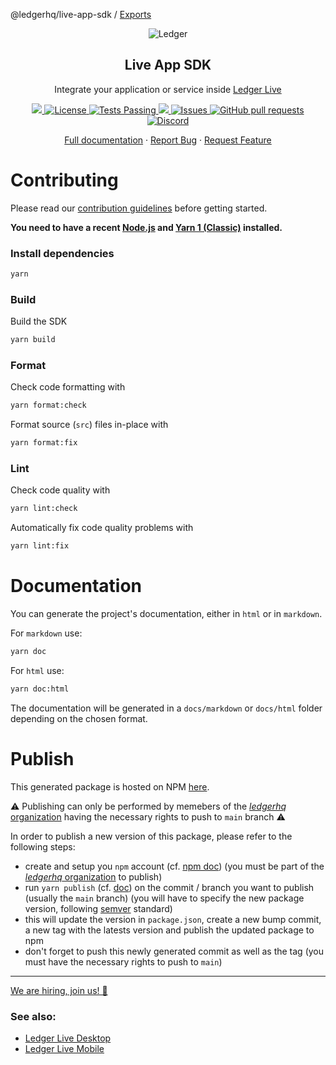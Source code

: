 @ledgerhq/live-app-sdk / [Exports](modules.md)

   
<p align="center">
 <img src="https://user-images.githubusercontent.com/9203826/154288895-670f5c23-81a1-4307-a080-1af83f7f8356.svg" align="center" alt="Ledger" />
 <h2 align="center">Live App SDK</h2>
 <p align="center">Integrate your application or service inside <a href="https://www.ledger.com/ledger-live">Ledger Live</a></p>
</p>
  <p align="center">
    <a href="https://www.npmjs.com/package/@ledgerhq/live-app-sdk?activeTab=versions">
      <img src="https://img.shields.io/npm/v/@ledgerhq/live-app-sdk.svg?style=flat-square" />
    </a>
    <a href="https://opensource.org/licenses/Apache-2.0">
      <img alt="License" src="https://img.shields.io/badge/License-Apache%202.0-blue.svg" />
    </a>
    <a href="https://github.com/LedgerHQ/live-app-sdk/actions">
      <img alt="Tests Passing" src="https://github.com/LedgerHQ/live-app-sdk/workflows/CI/badge.svg" />
    </a>
    <a href="https://codecov.io/gh/LedgerHQ/live-app-sdk">
      <img src="https://codecov.io/gh/LedgerHQ/live-app-sdk/branch/main/graph/badge.svg" />
    </a>
    <a href="https://github.com/LedgerHQ/live-app-sdk/issues">
      <img alt="Issues" src="https://img.shields.io/github/issues/LedgerHQ/live-app-sdk?color=0088ff" />
    </a>
    <a href="https://github.com/LedgerHQ/live-app-sdk/pulls">
      <img alt="GitHub pull requests" src="https://img.shields.io/github/issues-pr/LedgerHQ/live-app-sdk?color=0088ff" />
    </a>
    <a href="https://discord.gg/y6nZhxv2bC">
      <img alt="Discord" src="https://img.shields.io/discord/885256081289379850?color=1C1CE1&label=Ledger%20%7C%20Discord%20%F0%9F%91%8B%20&style=flat-square" />
    </a>
   
   
  </p>

  <p align="center">
    <a href="https://developers.ledger.com/docs/live-app/start-here/">Full documentation</a>
    ·
    <a href="https://github.com/LedgerHQ/live-app-sdk/issues/new/choose">Report Bug</a>
    ·
    <a href="https://github.com/LedgerHQ/live-app-sdk/issues/new/choose">Request Feature</a>
  </p>
</p>

# Contributing

Please read our [contribution guidelines](./CONTRIBUTING.md) before getting
started.

**You need to have a recent [Node.js](https://nodejs.org/) and
[Yarn 1 (Classic)](https://classic.yarnpkg.com/lang/en/) installed.**

### Install dependencies

```bash
yarn
```

### Build

Build the SDK

```bash
yarn build
```

### Format

Check code formatting with

```bash
yarn format:check
```

Format source (`src`) files in-place with

```bash
yarn format:fix
```

### Lint

Check code quality with

```bash
yarn lint:check
```

Automatically fix code quality problems with

```bash
yarn lint:fix
```

# Documentation

You can generate the project's documentation, either in `html` or in `markdown`.

For `markdown` use:

```bash
yarn doc
```

For `html` use:

```bash
yarn doc:html
```

The documentation will be generated in a `docs/markdown` or `docs/html` folder depending on the chosen format.

# Publish

This generated package is hosted on NPM [here](https://www.npmjs.com/package/@ledgerhq/live-app-sdk).

⚠️ Publishing can only be performed by memebers of the [_ledgerhq_ organization](https://www.npmjs.com/org/ledgerhq) having the necessary rights to push to `main` branch ⚠️

In order to publish a new version of this package, please refer to the following steps:

- create and setup you `npm` account (cf. [npm doc](https://docs.npmjs.com/creating-a-new-npm-user-account)) (you must be part of the [_ledgerhq_ organization](https://www.npmjs.com/org/ledgerhq) to publish)
- run `yarn publish` (cf. [doc](https://classic.yarnpkg.com/en/docs/cli/publish/)) on the commit / branch you want to publish (usually the `main` branch) (you will have to specify the new package version, following [semver](https://semver.org/) standard)
- this will update the version in `package.json`, create a new bump commit, a new tag with the latests version and publish the updated package to npm
- don't forget to push this newly generated commit as well as the tag (you must have the necessary rights to push to `main`)

---

[We are hiring, join us! 🚀](https://www.ledger.com/join-us)

### See also:

- [Ledger Live Desktop](https://github.com/ledgerhq/ledger-live-desktop)
- [Ledger Live Mobile](https://github.com/ledgerhq/ledger-live-mobile)
